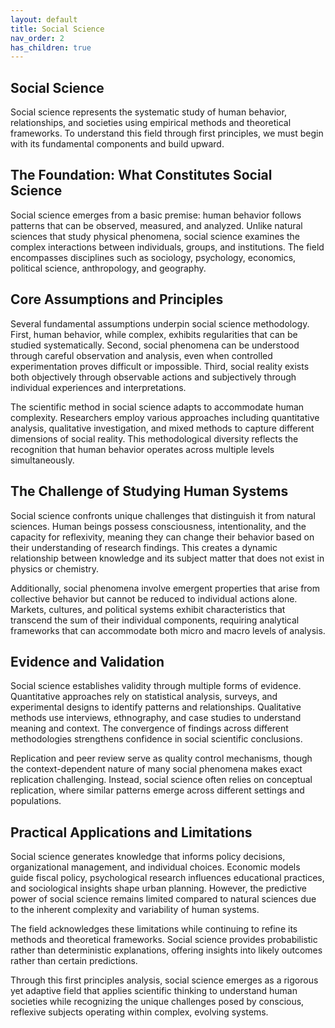 ```yaml
---
layout: default
title: Social Science
nav_order: 2
has_children: true
---
```


## Social Science

Social science represents the systematic study of human behavior, relationships, and societies using empirical methods and theoretical frameworks. To understand this field through first principles, we must begin with its fundamental components and build upward.

## The Foundation: What Constitutes Social Science

Social science emerges from a basic premise: human behavior follows patterns that can be observed, measured, and analyzed. Unlike natural sciences that study physical phenomena, social science examines the complex interactions between individuals, groups, and institutions. The field encompasses disciplines such as sociology, psychology, economics, political science, anthropology, and geography.

## Core Assumptions and Principles

Several fundamental assumptions underpin social science methodology. First, human behavior, while complex, exhibits regularities that can be studied systematically. Second, social phenomena can be understood through careful observation and analysis, even when controlled experimentation proves difficult or impossible. Third, social reality exists both objectively through observable actions and subjectively through individual experiences and interpretations.

The scientific method in social science adapts to accommodate human complexity. Researchers employ various approaches including quantitative analysis, qualitative investigation, and mixed methods to capture different dimensions of social reality. This methodological diversity reflects the recognition that human behavior operates across multiple levels simultaneously.

## The Challenge of Studying Human Systems

Social science confronts unique challenges that distinguish it from natural sciences. Human beings possess consciousness, intentionality, and the capacity for reflexivity, meaning they can change their behavior based on their understanding of research findings. This creates a dynamic relationship between knowledge and its subject matter that does not exist in physics or chemistry.

Additionally, social phenomena involve emergent properties that arise from collective behavior but cannot be reduced to individual actions alone. Markets, cultures, and political systems exhibit characteristics that transcend the sum of their individual components, requiring analytical frameworks that can accommodate both micro and macro levels of analysis.

## Evidence and Validation

Social science establishes validity through multiple forms of evidence. Quantitative approaches rely on statistical analysis, surveys, and experimental designs to identify patterns and relationships. Qualitative methods use interviews, ethnography, and case studies to understand meaning and context. The convergence of findings across different methodologies strengthens confidence in social scientific conclusions.

Replication and peer review serve as quality control mechanisms, though the context-dependent nature of many social phenomena makes exact replication challenging. Instead, social science often relies on conceptual replication, where similar patterns emerge across different settings and populations.

## Practical Applications and Limitations

Social science generates knowledge that informs policy decisions, organizational management, and individual choices. Economic models guide fiscal policy, psychological research influences educational practices, and sociological insights shape urban planning. However, the predictive power of social science remains limited compared to natural sciences due to the inherent complexity and variability of human systems.

The field acknowledges these limitations while continuing to refine its methods and theoretical frameworks. Social science provides probabilistic rather than deterministic explanations, offering insights into likely outcomes rather than certain predictions.

Through this first principles analysis, social science emerges as a rigorous yet adaptive field that applies scientific thinking to understand human societies while recognizing the unique challenges posed by conscious, reflexive subjects operating within complex, evolving systems.
